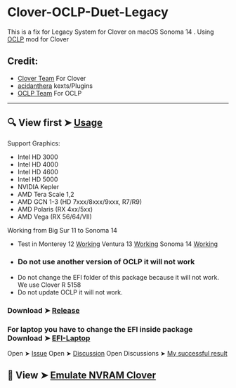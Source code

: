 # Clover-OCLP-Duet-Legacy
This is a fix for Legacy System for Clover on macOS Sonoma 14 
. Using [OCLP](https://github.com/chris1111/Clover-OCLP) mod for Clover


## Credit:
- [Clover Team](https://github.com/CloverHackyColor/CloverBootloader) For Clover
- [acidanthera](https://github.com/acidanthera) kexts/Plugins
- [OCLP Team](https://github.com/dortania/OpenCore-Legacy-Patcher/) For OCLP
------------------------------------------
## 🔍 View first ➤ [Usage](https://github.com/chris1111/Clover-OCLP-Duet-Legacy/blob/main/Usage-Clover.md)

Support Graphics:
* Intel HD 3000
* Intel HD 4000
* Intel HD 4600
* Intel HD 5000
* NVIDIA Kepler
* AMD Tera Scale 1,2
* AMD GCN 1-3 (HD 7xxx/8xxx/9xxx, R7/R9)
* AMD Polaris (RX 4xx/5xx)
* AMD Vega (RX 56/64/VII)

Working from Big Sur 11 to Sonoma 14
* Test in Monterey 12 [Working](https://github.com/chris1111/Clover-OCLP-Duet-Legacy/discussions/1) Ventura 13 [Working](https://github.com/chris1111/Clover-OCLP-Duet-Legacy/discussions/3) Sonoma 14 [Working](https://github.com/chris1111/Clover-OCLP-Duet-Legacy/discussions/2)
* ### Do not use another version of OCLP it will not work
* Do not change the EFI folder of this package because it will not work. We use Clover R 5158
* Do not update OCLP it will not work.
  
### Download ➤ [Release](https://github.com/chris1111/Clover-OCLP-Duet-Legacy/releases/tag/V1)
### For laptop you have to change the EFI inside package Download ➤ [EFI-Laptop](https://github.com/chris1111/Clover-OCLP-Duet-Legacy/releases/tag/L-V1)
Open ➤ [Issue](https://github.com/chris1111/Clover-OCLP-Duet-Legacy/issues)
Open ➤ [Discussion](https://github.com/chris1111/Clover-OCLP-Duet-Legacy/discussions)
Open Discussions ➤ [My successful result](https://github.com/chris1111/Clover-OCLP-Duet-Legacy/discussions)

## 🔎 View ➤ [Emulate NVRAM Clover](https://github.com/chris1111/Clover-OCLP-Duet-Legacy/blob/main/Emulate-NVRAM.MD)
